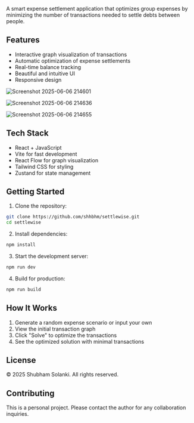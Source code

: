
A smart expense settlement application that optimizes group expenses by minimizing the number of transactions needed to settle debts between people.

## Features

- Interactive graph visualization of transactions
- Automatic optimization of expense settlements
- Real-time balance tracking
- Beautiful and intuitive UI
- Responsive design
  
![Screenshot 2025-06-06 214601](https://github.com/user-attachments/assets/70d91c35-70b3-46be-8c0f-3b1456ce1ac1)

![Screenshot 2025-06-06 214636](https://github.com/user-attachments/assets/d872334e-f4b7-4a60-af27-95654dc33a20)

![Screenshot 2025-06-06 214655](https://github.com/user-attachments/assets/9678c3b1-01e4-4904-9e52-f050365ccfed)

## Tech Stack

- React + JavaScript
- Vite for fast development
- React Flow for graph visualization
- Tailwind CSS for styling
- Zustand for state management

## Getting Started

1. Clone the repository:
```bash
git clone https://github.com/shhbhm/settlewise.git
cd settlewise
```

2. Install dependencies:
```bash
npm install
```

3. Start the development server:
```bash
npm run dev
```

4. Build for production:
```bash
npm run build
```

## How It Works

1. Generate a random expense scenario or input your own
2. View the initial transaction graph
3. Click "Solve" to optimize the transactions
4. See the optimized solution with minimal transactions

## License

© 2025 Shubham Solanki. All rights reserved.

## Contributing

This is a personal project. Please contact the author for any collaboration inquiries.
